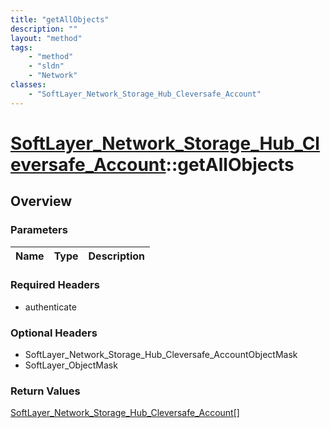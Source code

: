 ```yaml
---
title: "getAllObjects"
description: ""
layout: "method"
tags:
    - "method"
    - "sldn"
    - "Network"
classes:
    - "SoftLayer_Network_Storage_Hub_Cleversafe_Account"
---
```

# [SoftLayer_Network_Storage_Hub_Cleversafe_Account](/reference/services/SoftLayer_Network_Storage_Hub_Cleversafe_Account)::getAllObjects




## Overview 


### Parameters 
|Name | Type | Description |
| --- | --- | --- |


### Required Headers
* authenticate

### Optional Headers
* SoftLayer_Network_Storage_Hub_Cleversafe_AccountObjectMask
* SoftLayer_ObjectMask

### Return Values
<a href='/reference/datatypes/SoftLayer_Network_Storage_Hub_Cleversafe_Account'>SoftLayer_Network_Storage_Hub_Cleversafe_Account[] </a>

